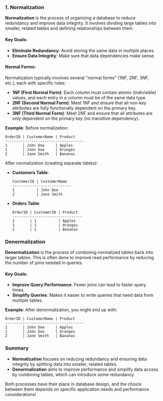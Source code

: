 ### 1. Normalization
  
  **Normalization** is the process of organizing a database to reduce redundancy and improve data integrity. It involves dividing large tables into smaller, related tables and defining relationships between them. 
  
  #### Key Goals:
  - **Eliminate Redundancy**: Avoid storing the same data in multiple places.
  - **Ensure Data Integrity**: Make sure that data dependencies make sense.
  
  #### Normal Forms:
  Normalization typically involves several "normal forms" (1NF, 2NF, 3NF, etc.), each with specific rules:
  - **1NF (First Normal Form)**: Each column must contain atomic (indivisible) values, and each entry in a column must be of the same data type.
  - **2NF (Second Normal Form)**: Meet 1NF and ensure that all non-key attributes are fully functionally dependent on the primary key.
  - **3NF (Third Normal Form)**: Meet 2NF and ensure that all attributes are only dependent on the primary key (no transitive dependency).
  
  **Example**:
  Before normalization:
  ```plaintext
  OrderID | CustomerName | Product
  ------------------------------------
  1       | John Doe     | Apples
  1       | John Doe     | Oranges
  2       | Jane Smith   | Bananas
  ```
  
  After normalization (creating separate tables):
  - **Customers Table**: 
    ```plaintext
    CustomerID | CustomerName
    ---------------------------
    1          | John Doe
    2          | Jane Smith
    ```
  - **Orders Table**: 
    ```plaintext
    OrderID | CustomerID | Product
    --------------------------------
    1       | 1          | Apples
    1       | 1          | Oranges
    2       | 2          | Bananas
    ```
  
  ### Denormalization
  
  **Denormalization** is the process of combining normalized tables back into larger tables. This is often done to improve read performance by reducing the number of joins needed in queries.
  
  #### Key Goals:
  - **Improve Query Performance**: Fewer joins can lead to faster query times.
  - **Simplify Queries**: Makes it easier to write queries that need data from multiple tables.
  
  **Example**:
  After denormalization, you might end up with:
  ```plaintext
  OrderID | CustomerName | Product
  ------------------------------------
  1       | John Doe     | Apples
  1       | John Doe     | Oranges
  2       | Jane Smith   | Bananas
  ```
  
  ### Summary
  
  - **Normalization** focuses on reducing redundancy and ensuring data integrity by splitting data into smaller, related tables.
  - **Denormalization** aims to improve performance and simplify data access by combining tables, which can introduce some redundancy.
  
  Both processes have their place in database design, and the choice between them depends on specific application needs and performance considerations!
